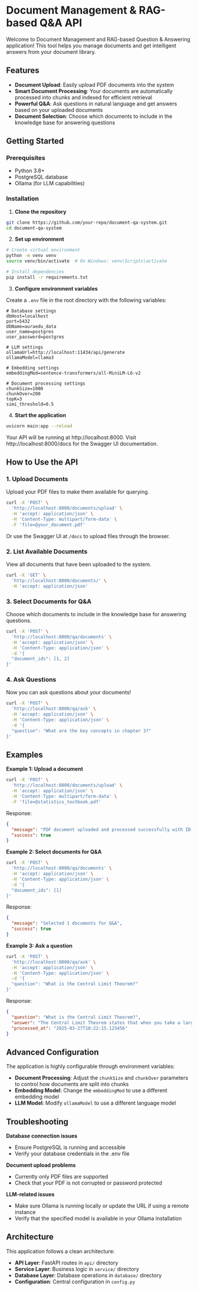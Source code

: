 # Document Management & RAG-based Q&A API

Welcome to Document Management and RAG-based Question & Answering application! This tool helps you manage documents and get intelligent answers from your document library.

## Features

- **Document Upload**: Easily upload PDF documents into the system
- **Smart Document Processing**: Your documents are automatically processed into chunks and indexed for efficient retrieval
- **Powerful Q&A**: Ask questions in natural language and get answers based on your uploaded documents
- **Document Selection**: Choose which documents to include in the knowledge base for answering questions

## Getting Started

### Prerequisites

- Python 3.8+
- PostgreSQL database
- Ollama (for LLM capabilities)

### Installation

1. **Clone the repository**

```bash
git clone https://github.com/your-repo/document-qa-system.git
cd document-qa-system
```

2. **Set up environment**

```bash
# Create virtual environment
python -m venv venv
source venv/bin/activate  # On Windows: venv\Scripts\activate

# Install dependencies
pip install -r requirements.txt
```

3. **Configure environment variables**

Create a `.env` file in the root directory with the following variables:

```
# Database settings
dbHost=localhost
port=5432
dbName=auraedu_data
user_name=postgres
user_password=postgres

# LLM settings
ollamaUrl=http://localhost:11434/api/generate
ollamaModel=llama3

# Embedding settings
embeddingMod=sentence-transformers/all-MiniLM-L6-v2

# Document processing settings
chunkSize=1000
chunkOver=200
topK=3
simi_threshold=0.5
```

4. **Start the application**

```bash
uvicorn main:app --reload
```

Your API will be running at http://localhost:8000. Visit http://localhost:8000/docs for the Swagger UI documentation.

## How to Use the API

### 1. Upload Documents

Upload your PDF files to make them available for querying.

```bash
curl -X 'POST' \
  'http://localhost:8000/documents/upload' \
  -H 'accept: application/json' \
  -H 'Content-Type: multipart/form-data' \
  -F 'file=@your_document.pdf'
```

Or use the Swagger UI at `/docs` to upload files through the browser.

### 2. List Available Documents

View all documents that have been uploaded to the system.

```bash
curl -X 'GET' \
  'http://localhost:8000/documents/' \
  -H 'accept: application/json'
```

### 3. Select Documents for Q&A

Choose which documents to include in the knowledge base for answering questions.

```bash
curl -X 'POST' \
  'http://localhost:8000/qa/documents' \
  -H 'accept: application/json' \
  -H 'Content-Type: application/json' \
  -d '{
  "document_ids": [1, 2]
}'
```

### 4. Ask Questions

Now you can ask questions about your documents!

```bash
curl -X 'POST' \
  'http://localhost:8000/qa/ask' \
  -H 'accept: application/json' \
  -H 'Content-Type: application/json' \
  -d '{
  "question": "What are the key concepts in chapter 3?"
}'
```

## Examples

**Example 1: Upload a document**
```bash
curl -X 'POST' \
  'http://localhost:8000/documents/upload' \
  -H 'accept: application/json' \
  -H 'Content-Type: multipart/form-data' \
  -F 'file=@statistics_textbook.pdf'
```

Response:
```json
{
  "message": "PDF document uploaded and processed successfully with ID: 1",
  "success": true
}
```

**Example 2: Select documents for Q&A**
```bash
curl -X 'POST' \
  'http://localhost:8000/qa/documents' \
  -H 'accept: application/json' \
  -H 'Content-Type: application/json' \
  -d '{
  "document_ids": [1]
}'
```

Response:
```json
{
  "message": "Selected 1 documents for Q&A",
  "success": true
}
```

**Example 3: Ask a question**
```bash
curl -X 'POST' \
  'http://localhost:8000/qa/ask' \
  -H 'accept: application/json' \
  -H 'Content-Type: application/json' \
  -d '{
  "question": "What is the Central Limit Theorem?"
}'
```

Response:
```json
{
  "question": "What is the Central Limit Theorem?",
  "answer": "The Central Limit Theorem states that when you take a large enough sample from a population, the distribution of sample means will be approximately normally distributed, regardless of the original population's distribution. This is fundamental to statistical inference and allows us to make predictions about populations using sample data.\n\nSources:\n- Naked Statistics_ Stripping the Dread from the Data ( PDFDrive ).pdf (Similarity: 0.8721)",
  "processed_at": "2025-03-27T10:22:15.123456"
}
```

## Advanced Configuration

The application is highly configurable through environment variables:

- **Document Processing**: Adjust the `chunkSize` and `chunkOver` parameters to control how documents are split into chunks
- **Embedding Model**: Change the `embeddingMod` to use a different embedding model
- **LLM Model**: Modify `ollamaModel` to use a different language model

## Troubleshooting

**Database connection issues**
- Ensure PostgreSQL is running and accessible
- Verify your database credentials in the .env file

**Document upload problems**
- Currently only PDF files are supported
- Check that your PDF is not corrupted or password protected

**LLM-related issues**
- Make sure Ollama is running locally or update the URL if using a remote instance
- Verify that the specified model is available in your Ollama installation

## Architecture

This application follows a clean architecture:

- **API Layer**: FastAPI routes in `api/` directory
- **Service Layer**: Business logic in `service/` directory
- **Database Layer**: Database operations in `database/` directory
- **Configuration**: Central configuration in `config.py`

